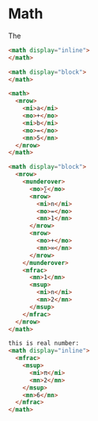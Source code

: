 # Math

The <math> MathML element is the top-level MathML element, used to write a single mathematical formula. It can be placed in HTML content where flow content is permitted.

```html
<math display="inline">
</math>

<math display="block">
</math>
```

```html
<math>
  <mrow>
    <mi>a</mi>
    <mo>+</mo>
    <mi>b</mi>
    <mo>=</mo>
    <mn>5</mn>
  </mrow>
</math>
```

```html
<math display="block">
  <mrow>
    <munderover>
      <mo>∑</mo>
      <mrow>
        <mi>n</mi>
        <mo>=</mo>
        <mn>1</mn>
      </mrow>
      <mrow>
        <mo>+</mo>
        <mn>∞</mn>
      </mrow>
    </munderover>
    <mfrac>
      <mn>1</mn>
      <msup>
        <mi>n</mi>
        <mn>2</mn>
      </msup>
    </mfrac>
  </mrow>
</math>
```
  
```html
this is real number: 
<math display="inline">
  <mfrac>
    <msup>
      <mi>π</mi>
      <mn>2</mn>
    </msup>
    <mn>6</mn>
  </mfrac>
</math>
```